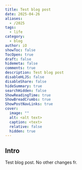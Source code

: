 ```yaml
---
title: Test blog post
date: 2025-04-26
aliases:
  - /2025
tags:
  - life
category:
  - blog
author: iO
showToc: false
TocOpen: true
draft: false
hidemeta: false
comments: true
description: Test blog post
disableHLJS: false
disableShare: false
hideSummary: true
searchHidden: false
ShowReadingTime: true
ShowBreadCrumbs: true
ShowPostNavLinks: true
cover:
  image: ""
  alt: <alt text>
  caption: <text>
  relative: false
  hidden: true
---
```


## Intro
Test blog post.  No other changes fr. 